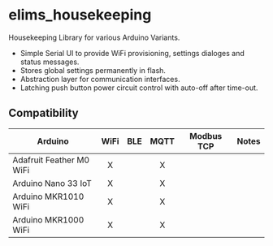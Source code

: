 elims_housekeeping
=================
Housekeeping Library for various Arduino Variants. 

* Simple Serial UI to provide WiFi provisioning, settings dialoges and status messages.
* Stores global settings permanently in flash.
* Abstraction layer for communication interfaces.
* Latching push button power circuit control with auto-off after time-out.

## Compatibility
Arduino                   | WiFi         | BLE         | MQTT       | Modbus TCP  | Notes
------------------------- | :----------: | :---------: | :--------: | :---------: | -----
Adafruit Feather M0 WiFi  |      X       |             |      X     |             |
Arduino Nano 33 IoT       |      X       |             |      X     |             |
Arduino MKR1010 WiFi      |      X       |             |      X     |             |
Arduino MKR1000 WiFi      |      X       |             |      X     |             |
